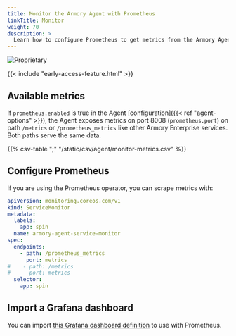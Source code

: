 ```yaml
---
title: Monitor the Armory Agent with Prometheus
linkTitle: Monitor
weight: 70
description: >
  Learn how to configure Prometheus to get metrics from the Armory Agent and display them in a Grafana dashboard.
---
```

![Proprietary](/images/proprietary.svg)

{{< include "early-access-feature.html" >}}

## Available metrics

If `prometheus.enabled` is true in the Agent [configuration]({{< ref "agent-options" >}}), the Agent exposes metrics on port 8008 (`prometheus.port`) on path `/metrics` or `/prometheus_metrics` like other Armory Enterprise services. Both paths serve the same data.

{{% csv-table ";" "/static/csv/agent/monitor-metrics.csv" %}}

## Configure Prometheus

If you are using the Prometheus operator, you can scrape metrics with:

```yaml
apiVersion: monitoring.coreos.com/v1
kind: ServiceMonitor
metadata:
  labels:
    app: spin
  name: armory-agent-service-monitor
spec:
  endpoints:
    - path: /prometheus_metrics
      port: metrics
#    - path: /metrics
#      port: metrics
  selector:
    app: spin
```

## Import a Grafana dashboard

You can import [this Grafana dashboard definition](https://armory.jfrog.io/artifactory/manifests/armory-agent/armory-agent-dashboard.json) to use with Prometheus.

